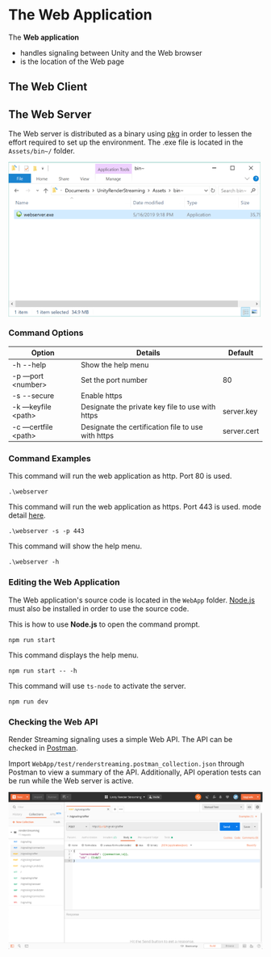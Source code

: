 # The Web Application

The **Web application** 

- handles signaling between Unity and the Web browser
- is the location of the Web page 



## The Web Client



## The Web Server

The Web server is distributed as a binary using [pkg](https://www.npmjs.com/package/pkg) in order to lessen the effort required to set up the environment. The .exe file is located in the `Assets/bin~/` folder.

<img src="../images/launch_webserver_explorer.png" width=500 align=center>

### Command Options

|Option|Details|Default|
|-------|-----|-------|
|-h --help|Show the help menu||
|-p —port \<number\>|Set the port number|80|
|-s --secure|Enable https||
|-k —keyfile \<path\>|Designate the private key file to use with https|server.key|
|-c —certfile \<path\>|Designate the certification file to use with https|server.cert|

### Command Examples

This command will run the web application as http. Port 80 is used.

```shell
.\webserver
```

This command will run the web application as https. Port 443 is used. mode detail [here](https.md).

```shell
.\webserver -s -p 443
```

This command will show the help menu. 

```shell
.\webserver -h
```

### Editing the Web Application

The Web application's source code is located in the `WebApp` folder. [Node.js](https://nodejs.org/) must also be installed in order to use the source code.

This is how to use **Node.js** to open the command prompt.

```shell
npm run start
```

This command displays the help menu. 

```shell
npm run start -- -h
```

This command will use `ts-node` to activate the server.

```shell
npm run dev
```

### Checking the Web API

Render Streaming signaling uses a simple Web API. The API can be checked in [Postman](https://www.getpostman.com/).

Import `WebApp/test/renderstreaming.postman_collection.json` through Postman to view a summary of the API. Additionally, API operation tests can be run while the Web server is active.

<img src="../images/postman_example.png" width=600 align=center>
